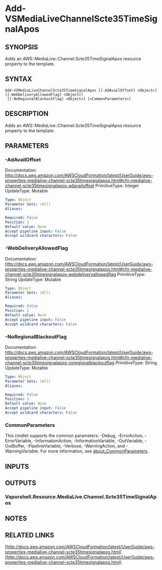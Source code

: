 # Add-VSMediaLiveChannelScte35TimeSignalApos

## SYNOPSIS
Adds an AWS::MediaLive::Channel.Scte35TimeSignalApos resource property to the template.

## SYNTAX

```
Add-VSMediaLiveChannelScte35TimeSignalApos [[-AdAvailOffset] <Object>] [[-WebDeliveryAllowedFlag] <Object>]
 [[-NoRegionalBlackoutFlag] <Object>] [<CommonParameters>]
```

## DESCRIPTION
Adds an AWS::MediaLive::Channel.Scte35TimeSignalApos resource property to the template.

## PARAMETERS

### -AdAvailOffset
Documentation: http://docs.aws.amazon.com/AWSCloudFormation/latest/UserGuide/aws-properties-medialive-channel-scte35timesignalapos.html#cfn-medialive-channel-scte35timesignalapos-adavailoffset
PrimitiveType: Integer
UpdateType: Mutable

```yaml
Type: Object
Parameter Sets: (All)
Aliases:

Required: False
Position: 1
Default value: None
Accept pipeline input: False
Accept wildcard characters: False
```

### -WebDeliveryAllowedFlag
Documentation: http://docs.aws.amazon.com/AWSCloudFormation/latest/UserGuide/aws-properties-medialive-channel-scte35timesignalapos.html#cfn-medialive-channel-scte35timesignalapos-webdeliveryallowedflag
PrimitiveType: String
UpdateType: Mutable

```yaml
Type: Object
Parameter Sets: (All)
Aliases:

Required: False
Position: 2
Default value: None
Accept pipeline input: False
Accept wildcard characters: False
```

### -NoRegionalBlackoutFlag
Documentation: http://docs.aws.amazon.com/AWSCloudFormation/latest/UserGuide/aws-properties-medialive-channel-scte35timesignalapos.html#cfn-medialive-channel-scte35timesignalapos-noregionalblackoutflag
PrimitiveType: String
UpdateType: Mutable

```yaml
Type: Object
Parameter Sets: (All)
Aliases:

Required: False
Position: 3
Default value: None
Accept pipeline input: False
Accept wildcard characters: False
```

### CommonParameters
This cmdlet supports the common parameters: -Debug, -ErrorAction, -ErrorVariable, -InformationAction, -InformationVariable, -OutVariable, -OutBuffer, -PipelineVariable, -Verbose, -WarningAction, and -WarningVariable. For more information, see [about_CommonParameters](http://go.microsoft.com/fwlink/?LinkID=113216).

## INPUTS

## OUTPUTS

### Vaporshell.Resource.MediaLive.Channel.Scte35TimeSignalApos
## NOTES

## RELATED LINKS

[http://docs.aws.amazon.com/AWSCloudFormation/latest/UserGuide/aws-properties-medialive-channel-scte35timesignalapos.html](http://docs.aws.amazon.com/AWSCloudFormation/latest/UserGuide/aws-properties-medialive-channel-scte35timesignalapos.html)

